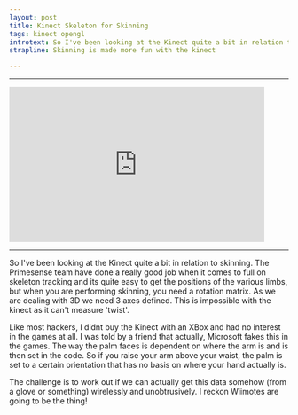 ```yaml
--- 
layout: post
title: Kinect Skeleton for Skinning
tags: kinect opengl
introtext: So I've been looking at the Kinect quite a bit in relation to skinning. The Primesense team have done a really good job when it comes to full on skeleton tracking and its quite easy to get the positions of the various limbs, but when you are performing skinning, you need a rotation matrix. As we are dealing with 3D we need 3 axes defined. This is impossible with the kinect as it can't measure 'twist'.
strapline: Skinning is made more fun with the kinect

---
```


<div class="clearfix"></div>
<hr />
<iframe src="https://player.vimeo.com/video/http://vimeo.com/21351996" width="460" height="280" frameborder="0" webkitAllowFullScreen mozallowfullscreen allowFullScreen></iframe> 
<div class="clearfix"></div>
<hr />

So I've been looking at the Kinect quite a bit in relation to skinning. The Primesense team have done a really good job when it comes to full on skeleton tracking and its quite easy to get the positions of the various limbs, but when you are performing skinning, you need a rotation matrix. As we are dealing with 3D we need 3 axes defined. This is impossible with the kinect as it can't measure 'twist'.


Like most hackers, I didnt buy the Kinect with an XBox and had no interest in the games at all. I was told by a friend that actually, Microsoft fakes this in the games. The way the palm faces is dependent on where the arm is and is then set in the code. So if you raise your arm above your waist, the palm is set to a certain orientation that has no basis on where your hand actually is.


The challenge is to work out if we can actually get this data somehow (from a glove or something) wirelessly and unobtrusively. I reckon Wiimotes are going to be the thing!
